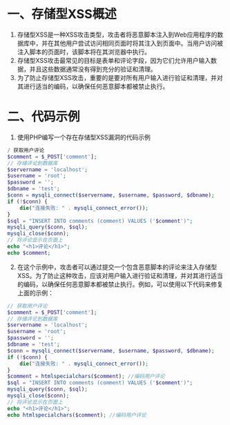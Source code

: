 # 一、存储型XSS概述
1. 存储型XSS是一种XSS攻击类型，攻击者将恶意脚本注入到Web应用程序的数据库中，并在其他用户尝试访问相同页面时将其注入到页面中。当用户访问被注入脚本的页面时，该脚本将在其浏览器中执行。
2. 存储型XSS攻击最常见的目标是表单和评论字段，因为它们允许用户输入数据，并且这些数据通常没有得到充分的验证和清理。
3. 为了防止存储型XSS攻击，重要的是要对所有用户输入进行验证和清理，并对其进行适当的编码，以确保任何恶意脚本都被禁止执行。
# 二、代码示例
1. 使用PHP编写一个存在存储型XSS漏洞的代码示例
```PHP
/ 获取用户评论
$comment = $_POST['comment'];
// 存储评论到数据库
$servername = 'localhost';
$username = 'root';
$password = '';
$dbname = 'test';
$conn = mysqli_connect($servername, $username, $password, $dbname);
if (!$conn) {
	die("连接失败: " . mysqli_connect_error());
}
$sql = "INSERT INTO comments (comment) VALUES ('$comment')";
mysqli_query($conn, $sql);
mysqli_close($conn);
// 将评论显示在页面上
echo "<h1>评论</h1>";
echo $comment;
```
2. 在这个示例中，攻击者可以通过提交一个包含恶意脚本的评论来注入存储型XSS。为了防止这种攻击，应该对用户输入进行验证和清理，并对其进行适当的编码，以确保任何恶意脚本都被禁止执行。例如，可以使用以下代码来修复上面的示例：
```PHP
// 获取用户评论
$comment = $_POST['comment'];
// 存储评论到数据库
$servername = 'localhost';
$username = 'root';
$password = '';
$dbname = 'test';
$conn = mysqli_connect($servername, $username, $password, $dbname);
if (!$conn) {
	die("连接失败: " . mysqli_connect_error());
}
$comment = htmlspecialchars($comment); //编码用户评论
$sql = "INSERT INTO comments (comment) VALUES ('$comment')";
mysqli_query($conn, $sql);
mysqli_close($conn);
// 将评论显示在页面上
echo "<h1>评论</h1>";
echo htmlspecialchars($comment); //编码用户评论
```